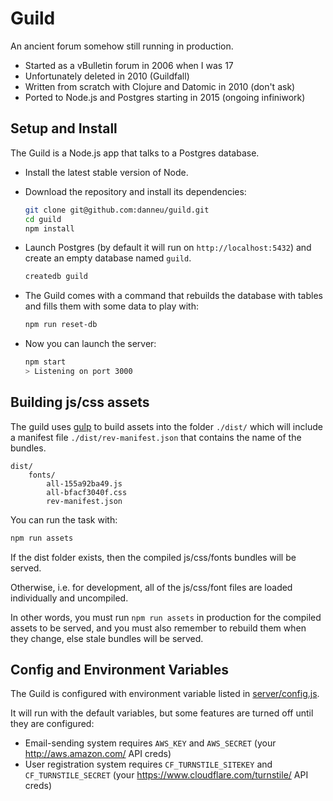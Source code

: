 
# Guild

An ancient forum somehow still running in production.

- Started as a vBulletin forum in 2006 when I was 17
- Unfortunately deleted in 2010 (Guildfall)
- Written from scratch with Clojure and Datomic in 2010 (don't ask)
- Ported to Node.js and Postgres starting in 2015 (ongoing infiniwork)

## Setup and Install

The Guild is a Node.js app that talks to a Postgres database.

- Install the latest stable version of Node.
- Download the repository and install its dependencies:

  ```sh
  git clone git@github.com:danneu/guild.git
  cd guild
  npm install
  ```

- Launch Postgres (by default it will run on `http://localhost:5432`) and create an empty database named `guild`.

  ```sh
  createdb guild
  ```

- The Guild comes with a command that rebuilds the database with tables and fills them with some data to play with:

  ```sh
  npm run reset-db
  ```

- Now you can launch the server:

  ```sh
  npm start
  > Listening on port 3000
  ```

## Building js/css assets

The guild uses [gulp](https://gulpjs.com) to build assets into the folder `./dist/` which will include a manifest file `./dist/rev-manifest.json` that contains the name of the bundles.

```
dist/
    fonts/
        all-155a92ba49.js
        all-bfacf3040f.css
        rev-manifest.json
```

You can run the task with:

```sh
npm run assets
```

If the dist folder exists, then the compiled js/css/fonts bundles will be served. 

Otherwise, i.e. for development, all of the js/css/font files are loaded individually and uncompiled.

In other words, you must run `npm run assets` in production for the compiled assets to be served, and you must also remember to rebuild them when they change, else stale bundles will be served.


## Config and Environment Variables

The Guild is configured with environment variable listed in [server/config.js](https://github.com/danneu/guild/blob/master/server/config.js).

It will run with the default variables, but some features are turned off until they are configured:

- Email-sending system requires `AWS_KEY` and `AWS_SECRET` (your http://aws.amazon.com/ API creds)
- User registration system requires `CF_TURNSTILE_SITEKEY` and `CF_TURNSTILE_SECRET` (your https://www.cloudflare.com/turnstile/ API creds)
